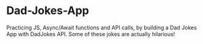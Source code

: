 # Dad-Jokes-App
Practicing JS, Async/Await functions and API calls, by building a Dad Jokes App with DadJokes API. Some of these jokes are actually hilarious!
